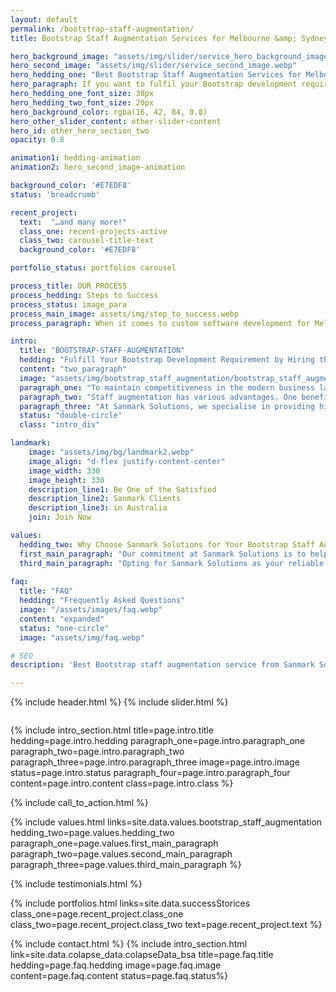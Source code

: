 ```yaml
---
layout: default
permalink: /bootstrap-staff-augmentation/
title: Bootstrap Staff Augmentation Services for Melbourne &amp; Sydney 

hero_background_image: "assets/img/slider/service_hero_background_image.webp.webp"
hero_second_image: "assets/img/slider/service_second_image.webp"
hero_hedding_one: "Best Bootstrap Staff Augmentation Services for Melbourne & Sydney"
hero_paragraph: If you want to fulfil your Bootstrap development requirements quickly and affordably, Sanmark Solutions is the ideal partner for you. Our scalable and adaptable Bootstrap Staff Augmentation services can help you hire the skilled developers you need to finish your project on schedule and on a reasonable price. Contact us today to learn more about our services and how we can help you succeed.
hero_hedding_one_font_size: 38px
hero_hedding_two_font_size: 20px
hero_background_color: rgba(16, 42, 84, 0.8)
hero_other_slider_content: other-slider-content
hero_id: other_hero_section_two
opacity: 0.8

animation1: hedding-animation
animation2: hero_second_image-animation

background_color: '#E7EDF8'
status: 'breadcrumb' 

recent_project: 
  text:  "…and many more!"
  class_one: recent-projects-active
  class_two: carousel-title-text
  background_color: '#E7EDF8'

portfolio_status: portfolios carousel

process_title: OUR PROCESS
process_hedding: Steps to Success
process_status: image_para
process_main_image: assets/img/step_to_success.webp
process_paragraph: When it comes to custom software development for Melbourne & Sydney businesses, we follow a methodological process to take your software project from vision to reality. It involves open and honest communication, timely actions, frequent deliverables, and thorough reviews.

intro:
  title: "BOOTSTRAP-STAFF-AUGMENTATION"
  hedding: "Fulfill Your Bootstrap Development Requirement by Hiring the Best Bootstrap Staff Development Service."
  content: "two_paragraph"
  image: "assets/img/bootstrap_staff_augmentation/bootstrap_staff_augmentation.webp"
  paragraph_one: "To maintain competitiveness in the modern business landscape companies must possess agility and adaptability. One noteworthy solution for achieving this is through the utilisation of staff augmentation services. By availing oneself of staff augmentation expert developers specialised in Bootstrap development can be engaged quickly and effortlessly without any obligatory commitment to lengthy contracts or full time employment. This approach enables scaling of the development team according to requirements offering the flexibility necessary for success amidst dynamic market conditions." 
  paragraph_two: "Staff augmentation has various advantages. One benefit is that you just pay for the resources you use, as you use them, which might help you lower your development costs. Additionally, it gives you access to particular knowledge and abilities that could be difficult or expensive to hire internally. By using a service like Sanmark Solutions, you can avoid investing time and resources in finding and screening applicants yourself and be certain that you're receiving the best developers for your needs."
  paragraph_three: "At Sanmark Solutions, we specialise in providing high-quality Bootstrap staff augmentation services to businesses in Melbourne and Sydney. You may get the knowledge and tools you need to effectively complete your project from our team of skilled engineers who are specialists in web development and Bootstrap. You may quickly and simply get the developers you need with our flexible and scalable staffing solution, without the expenses and hazards of hiring full-time employees. Choose Sanmark Solutions for your Bootstrap staff augmentation needs, and let us help you achieve your development goals."
  status: "double-circle"
  class: "intro_div"

landmark:
    image: "assets/img/bg/landmark2.webp"
    image_align: "d-flex justify-content-center"
    image_width: 330
    image_height: 330
    description_line1: Be One of the Satisfied
    description_line2: Sanmark Clients
    description_line3: in Australia
    join: Join Now

values:
  hedding_two: Why Choose Sanmark Solutions for Your Bootstrap Staff Augmentation Needs
  first_main_paragraph: "Our commitment at Sanmark Solutions is to help businesses in Melbourne and Sydney flourish by providing them with unparalleled access to top-tier Bootstrap developers. With our proven success record, specialised technical knowledge, efficient project completion times, flexible engagement options, and competitive pricing structure; we are the ultimate choice for businesses seeking superior staff augmentation services."
  third_main_paragraph: "Opting for Sanmark Solutions as your reliable associate in Bootstrap software staff augmentation ensures that you will benefit from superior services customised to suit your business’s specific demands. Don’t hesitate to reach out to us today and discover how we can propel your project to new heights."
  
faq:
  title: "FAQ"
  hedding: "Frequently Asked Questions"
  image: "/assets/images/faq.webp"
  content: "expanded"
  status: "one-circle"
  image: "assets/img/faq.webp"

# SEO
description: 'Best Bootstrap staff augmentation service from Sanmark Solutions. We are ready to help with Melbourne &amp; Sydney Bootstrap needs.'

---
```


{% include header.html %}
{% include slider.html %}

<div style="margin-top:-50px; background-color:{{page.background_color}};" >
    <div style="height:50px"></div>
    </div>

{% include intro_section.html  title=page.intro.title hedding=page.intro.hedding
      paragraph_one=page.intro.paragraph_one paragraph_two=page.intro.paragraph_two paragraph_three=page.intro.paragraph_three image=page.intro.image status=page.intro.status paragraph_four=page.intro.paragraph_four content=page.intro.content class=page.intro.class %}

{% include call_to_action.html %}

{% include values.html links=site.data.values.bootstrap_staff_augmentation hedding_two=page.values.hedding_two paragraph_one=page.values.first_main_paragraph paragraph_two=page.values.second_main_paragraph paragraph_three=page.values.third_main_paragraph %}

{% include testimonials.html %}

{% include portfolios.html links=site.data.successStorices class_one=page.recent_project.class_one class_two=page.recent_project.class_two text=page.recent_project.text %}

{% include contact.html %}
{% include intro_section.html link=site.data.colapse_data.colapseData_bsa title=page.faq.title hedding=page.faq.hedding image=page.faq.image content=page.faq.content status=page.faq.status%}

<script>
  $(document).ready(function () {
      var owl1 = $('#carouselOne .owl-carousel'); // Target the first carousel
      owl1.owlCarousel();
      $('#carouselOne .customNextBtn').click(function () { // Target the next button of the first carousel
          owl1.trigger('next.owl.carousel');
      });
      $('#carouselOne .customPrevBtn').click(function () { // Target the previous button of the first carousel
          owl1.trigger('prev.owl.carousel', [300]);
      });
  });

  $(document).ready(function () {
      var owl2 = $('#carouselTwo .owl-carousel'); // Target the second carousel
      owl2.owlCarousel();
      $('#carouselTwo .customNextBtn').click(function () { // Target the next button of the second carousel
          owl2.trigger('next.owl.carousel');
      });
      $('#carouselTwo .customPrevBtn').click(function () { // Target the previous button of the second carousel
          owl2.trigger('prev.owl.carousel', [300]);
      });
  });

  function setCardHeights() {
      // Reset card heights
      $('.value-card').height('auto');

      // Initialize variables
      let maxHeight = 0;

      // Find the maximum height among the cards
      $('.value-card').each(function () {
        const cardHeight = $(this).outerHeight();
        maxHeight = Math.max(maxHeight, cardHeight);
      });

      // Set the maximum height to all the cards
      $('.value-card').height(maxHeight);
    }

    // Call the function initially and on window resize
    $(window).on('load resize', function () {
      setCardHeights();
    });

  $(document).ready(function() {
    $("#owl-demo").owlCarousel({
    autoPlay: 3000, //Set AutoPlay to 3 seconds
    items : 4,
    itemsDesktop : [1199,3],
    itemsDesktopSmall : [979,3]
  });
});
</script>
